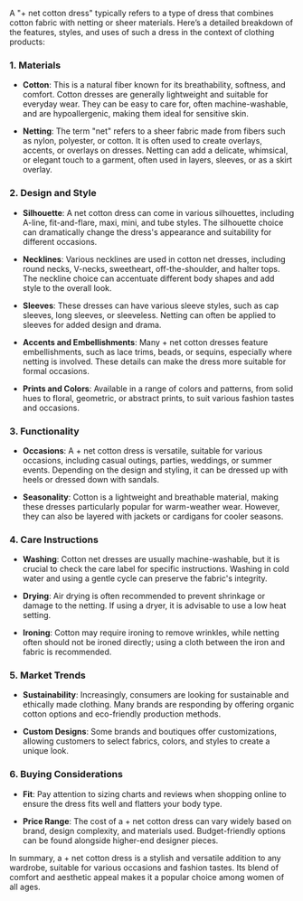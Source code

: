 A "+ net cotton dress" typically refers to a type of dress that combines cotton fabric with netting or sheer materials. Here’s a detailed breakdown of the features, styles, and uses of such a dress in the context of clothing products:

### 1. **Materials**

- **Cotton**: This is a natural fiber known for its breathability, softness, and comfort. Cotton dresses are generally lightweight and suitable for everyday wear. They can be easy to care for, often machine-washable, and are hypoallergenic, making them ideal for sensitive skin.

- **Netting**: The term "net" refers to a sheer fabric made from fibers such as nylon, polyester, or cotton. It is often used to create overlays, accents, or overlays on dresses. Netting can add a delicate, whimsical, or elegant touch to a garment, often used in layers, sleeves, or as a skirt overlay.

### 2. **Design and Style**

- **Silhouette**: A net cotton dress can come in various silhouettes, including A-line, fit-and-flare, maxi, mini, and tube styles. The silhouette choice can dramatically change the dress's appearance and suitability for different occasions.

- **Necklines**: Various necklines are used in cotton net dresses, including round necks, V-necks, sweetheart, off-the-shoulder, and halter tops. The neckline choice can accentuate different body shapes and add style to the overall look.

- **Sleeves**: These dresses can have various sleeve styles, such as cap sleeves, long sleeves, or sleeveless. Netting can often be applied to sleeves for added design and drama.

- **Accents and Embellishments**: Many + net cotton dresses feature embellishments, such as lace trims, beads, or sequins, especially where netting is involved. These details can make the dress more suitable for formal occasions.

- **Prints and Colors**: Available in a range of colors and patterns, from solid hues to floral, geometric, or abstract prints, to suit various fashion tastes and occasions.

### 3. **Functionality**

- **Occasions**: A + net cotton dress is versatile, suitable for various occasions, including casual outings, parties, weddings, or summer events. Depending on the design and styling, it can be dressed up with heels or dressed down with sandals.

- **Seasonality**: Cotton is a lightweight and breathable material, making these dresses particularly popular for warm-weather wear. However, they can also be layered with jackets or cardigans for cooler seasons.

### 4. **Care Instructions**

- **Washing**: Cotton net dresses are usually machine-washable, but it is crucial to check the care label for specific instructions. Washing in cold water and using a gentle cycle can preserve the fabric's integrity.

- **Drying**: Air drying is often recommended to prevent shrinkage or damage to the netting. If using a dryer, it is advisable to use a low heat setting.

- **Ironing**: Cotton may require ironing to remove wrinkles, while netting often should not be ironed directly; using a cloth between the iron and fabric is recommended.

### 5. **Market Trends**

- **Sustainability**: Increasingly, consumers are looking for sustainable and ethically made clothing. Many brands are responding by offering organic cotton options and eco-friendly production methods.

- **Custom Designs**: Some brands and boutiques offer customizations, allowing customers to select fabrics, colors, and styles to create a unique look.

### 6. **Buying Considerations**

- **Fit**: Pay attention to sizing charts and reviews when shopping online to ensure the dress fits well and flatters your body type.

- **Price Range**: The cost of a + net cotton dress can vary widely based on brand, design complexity, and materials used. Budget-friendly options can be found alongside higher-end designer pieces.

In summary, a + net cotton dress is a stylish and versatile addition to any wardrobe, suitable for various occasions and fashion tastes. Its blend of comfort and aesthetic appeal makes it a popular choice among women of all ages.
